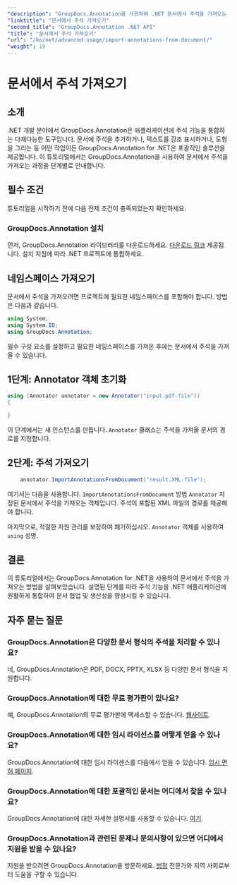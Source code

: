 ```yaml
---
"description": "GroupDocs.Annotation을 사용하여 .NET 문서에서 주석을 가져오는 방법을 알아보세요. 원활한 통합을 위한 단계별 튜토리얼을 따라해 보세요."
"linktitle": "문서에서 주석 가져오기"
"second_title": "GroupDocs.Annotation .NET API"
"title": "문서에서 주석 가져오기"
"url": "/ko/net/advanced-usage/import-annotations-from-document/"
"weight": 19
---
```


# 문서에서 주석 가져오기

## 소개
.NET 개발 분야에서 GroupDocs.Annotation은 애플리케이션에 주석 기능을 통합하는 다재다능한 도구입니다. 문서에 주석을 추가하거나, 텍스트를 강조 표시하거나, 도형을 그리는 등 어떤 작업이든 GroupDocs.Annotation for .NET은 포괄적인 솔루션을 제공합니다. 이 튜토리얼에서는 GroupDocs.Annotation을 사용하여 문서에서 주석을 가져오는 과정을 단계별로 안내합니다.
## 필수 조건
튜토리얼을 시작하기 전에 다음 전제 조건이 충족되었는지 확인하세요.
### GroupDocs.Annotation 설치
먼저, GroupDocs.Annotation 라이브러리를 다운로드하세요. [다운로드 링크](https://releases.groupdocs.com/annotation/net/) 제공됩니다. 설치 지침에 따라 .NET 프로젝트에 통합하세요.

## 네임스페이스 가져오기
문서에서 주석을 가져오려면 프로젝트에 필요한 네임스페이스를 포함해야 합니다. 방법은 다음과 같습니다.

```csharp
using System;
using System.IO;
using GroupDocs.Annotation;
```

필수 구성 요소를 설정하고 필요한 네임스페이스를 가져온 후에는 문서에서 주석을 가져올 수 있습니다.
## 1단계: Annotator 객체 초기화
```csharp
using (Annotator annotator = new Annotator("input.pdf-file"))
{

}
```
이 단계에서는 새 인스턴스를 만듭니다. `Annotator` 클래스는 주석을 가져올 문서의 경로를 지정합니다.
## 2단계: 주석 가져오기
```csharp
	annotator.ImportAnnotationsFromDocument("result.XML-file");
```
여기서는 다음을 사용합니다. `ImportAnnotationsFromDocument` 방법 `Annotator` 지정된 문서에서 주석을 가져오는 객체입니다. 주석이 포함된 XML 파일의 경로를 제공해야 합니다.

마지막으로, 적절한 자원 관리를 보장하여 폐기하십시오. `Annotator` 객체를 사용하여 `using` 성명.

## 결론
이 튜토리얼에서는 GroupDocs.Annotation for .NET을 사용하여 문서에서 주석을 가져오는 방법을 살펴보았습니다. 설명된 단계를 따라 주석 기능을 .NET 애플리케이션에 원활하게 통합하여 문서 협업 및 생산성을 향상시킬 수 있습니다.
## 자주 묻는 질문
### GroupDocs.Annotation은 다양한 문서 형식의 주석을 처리할 수 있나요?
네, GroupDocs.Annotation은 PDF, DOCX, PPTX, XLSX 등 다양한 문서 형식을 지원합니다.
### GroupDocs.Annotation에 대한 무료 평가판이 있나요?
예, GroupDocs.Annotation의 무료 평가판에 액세스할 수 있습니다. [웹사이트](https://releases.groupdocs.com/).
### GroupDocs.Annotation에 대한 임시 라이선스를 어떻게 얻을 수 있나요?
GroupDocs.Annotation에 대한 임시 라이센스를 다음에서 얻을 수 있습니다. [임시 면허 페이지](https://purchase.groupdocs.com/temporary-license/).
### GroupDocs.Annotation에 대한 포괄적인 문서는 어디에서 찾을 수 있나요?
GroupDocs.Annotation에 대한 자세한 설명서를 사용할 수 있습니다. [여기](https://tutorials.groupdocs.com/annotation/net/).
### GroupDocs.Annotation과 관련된 문제나 문의사항이 있으면 어디에서 지원을 받을 수 있나요?
지원을 받으려면 GroupDocs.Annotation을 방문하세요. [법정](https://forum.groupdocs.com/c/annotation/10) 전문가와 지역 사회로부터 도움을 구할 수 있습니다.
